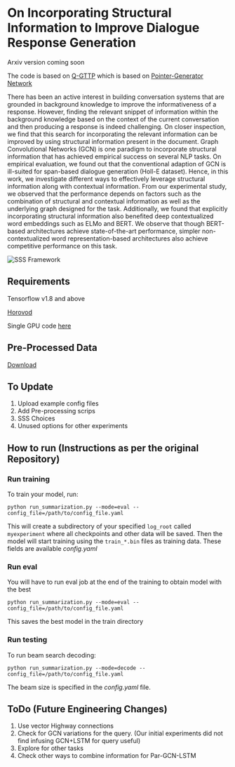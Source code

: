 # On Incorporating Structural Information to Improve Dialogue Response Generation
Arxiv version coming soon

The code is based on [Q-GTTP](https://github.com/nikitacs16/q_pointer_generator) which is based on [Pointer-Generator Network](https://github.com/abisee/pointer-generator) 

There has been an active interest in building conversation systems that are grounded in background knowledge to improve the informativeness of a response. However, finding the relevant snippet of information within the background knowledge based on the context of the current conversation and then producing a response is indeed challenging. On closer inspection, we find that this search for incorporating the relevant information can be improved by using structural information present in the document. Graph Convolutional Networks (GCN) is one paradigm to incorporate structural information that has achieved empirical success on several NLP tasks. On empirical evaluation, we found out that the conventional adaption of GCN  is ill-suited for span-based dialogue generation (Holl-E dataset). Hence, in this work, we investigate different ways to effectively leverage structural information along with contextual information. From our experimental study, we observed that the performance depends on factors such as the combination of structural and contextual information as well as the underlying graph designed for the task. Additionally, we found that explicitly incorporating structural information also benefited deep contextualized word embeddings such as ELMo and BERT. We observe that though BERT-based architectures achieve state-of-the-art performance, simpler non-contextualized word representation-based architectures also achieve competitive performance on this task. 

![SSS Framework][logo]

[logo]: https://github.com/nikitacs16/horovod_gcn_pointer_generator/blob/master/SSSFramework.png

## Requirements
Tensorflow v1.8 and above

[Horovod](https://github.com/horovod/horovod)

Single GPU code [here](https://github.com/nikitacs16/gcn_pointer_generator)

## Pre-Processed Data
[Download](https://drive.google.com/open?id=1PrtMQaXwiPDHNZamVBXyFcDHKGjtnlVQ)

## To Update
1. Upload example config files
2. Add Pre-processing scrips
3. SSS Choices
4. Unused options for other experiments

## How to run (Instructions as per the original Repository)

### Run training
To train your model, run:
```
python run_summarization.py --mode=eval --config_file=/path/to/config_file.yaml 
```
This will create a subdirectory of your specified `log_root` called `myexperiment` where all checkpoints and other data will be saved. Then the model will start training using the `train_*.bin` files as training data.
These fields are available *config.yaml*

### Run eval
You will have to run eval job at the end of the training to obtain model with the best 
```
python run_summarization.py --mode=eval --config_file=/path/to/config_file.yaml 
```
This saves the best model in the train directory
### Run testing
To run beam search decoding:
```
python run_summarization.py --mode=decode --config_file=/path/to/config_file.yaml
```
The beam size is specified in the *config.yaml* file.

## ToDo (Future Engineering Changes)
1. Use vector Highway connections
2. Check for GCN variations for the query. (Our initial experiments did not find infusing GCN+LSTM for query useful)
3. Explore for other tasks
4. Check other ways to combine information for Par-GCN-LSTM
